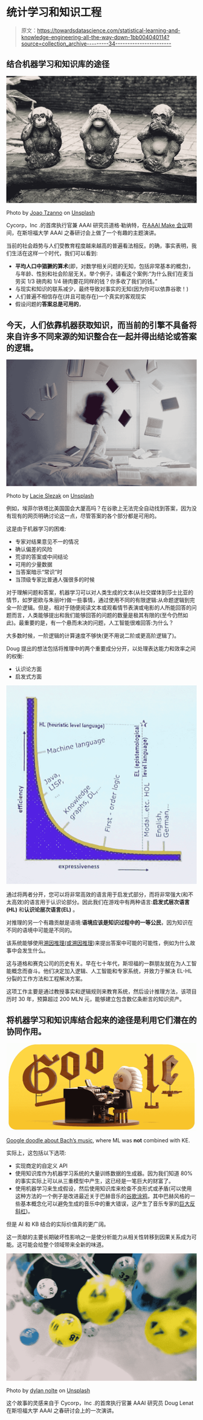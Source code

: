 # 统计学习和知识工程

> 原文：<https://towardsdatascience.com/statistical-learning-and-knowledge-engineering-all-the-way-down-1bb004040114?source=collection_archive---------34----------------------->

## 结合机器学习和知识库的途径

![](img/affec8e0c6786da702b99059d70fb393.png)

Photo by [Joao Tzanno](https://unsplash.com/@jtzanno?utm_source=medium&utm_medium=referral) on [Unsplash](https://unsplash.com?utm_source=medium&utm_medium=referral)

Cycorp，Inc .的首席执行官兼 AAAI 研究员道格·勒纳特，在[AAAI Make 会议](https://www.aaai-make.info/program)期间，在斯坦福大学 AAAI 之春研讨会上做了一个有趣的主题演讲。

当前的社会趋势与人们受教育程度越来越高的普遍看法相反。的确，事实表明，我们生活在这样一个时代，我们可以看到:

*   **平均人口中猖獗的算术**(即，对数学相关问题的无知，包括非常基本的概念)，与年龄、性别和社会阶层无关。举个例子，请看这个案例:“为什么我们在麦当劳买 1/3 磅肉和 1/4 磅肉要花同样的钱？你多收了我们的钱。”
*   与现实和知识的联系减少，最终导致对事实的无知(因为你可以依靠谷歌！)
*   人们普遍不相信存在(并且可能存在)一个真实的客观现实
*   假设问题的**答案总是可用的**，

## 今天，人们依靠机器获取知识，而当前的引擎不具备将来自许多不同来源的知识整合在一起并得出结论或答案的逻辑。

![](img/ef44879d9e3f55d2cca7fb1e0537d27f.png)

Photo by [Lacie Slezak](https://unsplash.com/@nbb_photos?utm_source=medium&utm_medium=referral) on [Unsplash](https://unsplash.com?utm_source=medium&utm_medium=referral)

例如，埃菲尔铁塔比美国国会大厦高吗？在谷歌上无法完全自动找到答案，因为没有现有的网页明确讨论这一点，尽管答案的各个部分都是可用的。

这是由于机器学习的困难:

*   专家对结果意见不一的情况
*   确认偏差的风险
*   荒谬的答案或中间结论
*   可用的少量数据
*   当答案暗示“常识”时
*   当顶级专家比普通人强很多的时候

对于理解问题和答案，机器学习可以对人类生成的文本(从社交媒体到莎士比亚的情节，如罗密欧与朱丽叶)做一些事情，通过使用不同的有限逻辑:从命题逻辑到完全一阶逻辑。但是，相对于随便阅读文本或观看情节表演或电影的人所能回答的问题而言，人类能够提出和我们能够回答的问题的数量是极其有限的(至今仍然如此)。最重要的是，有一个悬而未决的问题，人工智能很难回答:为什么？

大多数时候，一阶逻辑的计算速度不够快(更不用说二阶或更高阶逻辑了)。

Doug 提出的想法包括将推理中的两个重要成分分开，以处理表达能力和效率之间的权衡:

*   认识论方面
*   启发式方面

![](img/d01cdb267759c5a97d9d0b379af98465.png)

通过将两者分开，您可以将非常高效的语言用于启发式部分，而将非常强大(和不太高效)的语言用于认识论部分。因此我们在游戏中有两种语言:**启发式层次语言(HL)** 和**认识论层次语言(EL)** 。

对推理的另一个有趣贡献是语境:**语境应该是知识过程中的一等公民**，因为知识在不同的语境中可能是不同的。

该系统能够使用[溯因推理(或溯因推理](https://en.wikipedia.org/wiki/Abductive_reasoning))来提出答案中可能的可能性，例如为什么故事中会发生什么。

这与道格和赛克公司的历史有关。早在七十年代，斯坦福的一群朋友就在为人工智能概念而奋斗。他们决定加入逻辑、人工智能和专家系统，并致力于解决 EL-HL 分裂的工作方法和工程解决方案。

这项工作主要是通过教授事实和逻辑规则来教育系统，然后设计推理方法，该项目历时 30 年，预算超过 200 MLN 元，能够建立包含数亿条断言的知识资产。

## 将机器学习和知识库结合起来的途径是利用它们潜在的协同作用。

![](img/c3e6339466b1730241f34281237620cc.png)

[Google doodle about Bach’s music](https://www.google.com/doodles/celebrating-johann-sebastian-bach), where ML was **not** combined with KE.

实际上，这包括以下选项:

*   实现商定的自定义 API
*   使用知识库作为机器学习系统的大量训练数据的生成器。因为我们知道 80%的事实实际上可以从三重模型中产生，这已经是一笔巨大的财富了。
*   使用机器学习来生成假设，然后使用知识库来检查不良形式或矛盾(可以使用这种方法的一个例子是改进最近关于巴赫音乐的[谷歌涂鸦](https://www.google.com/doodles/celebrating-johann-sebastian-bach)，其中巴赫风格的一些基本概念化可以避免生成的音乐中的重大错误，这产生了音乐专家的[巨大反斜杠](https://slate.com/technology/2019/03/google-doodle-bach-ai-music-generator.html))。

但是 AI 和 KB 结合的实际价值真的更广阔。

这一贡献的主要长期破坏性影响之一是使分析能力从相关性转移到因果关系成为可能。这可能会给整个领域带来全新的味道。

![](img/72f9d9230704b0d06251c020665659d6.png)

Photo by [dylan nolte](https://unsplash.com/@dylan_nolte?utm_source=medium&utm_medium=referral) on [Unsplash](https://unsplash.com?utm_source=medium&utm_medium=referral)

这个故事的灵感来自于 Cycorp，Inc .的首席执行官兼 AAAI 研究员 Doug Lenat 在斯坦福大学 AAAI 之春研讨会上的一次演讲。